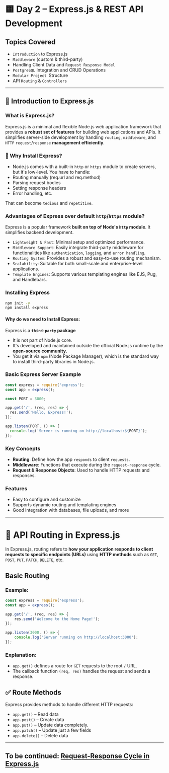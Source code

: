 
# 🟨 Day 2 – Express.js & REST API Development

## Topics Covered
- `Introduction` to Express.js
- `Middleware` (custom & third-party)
- Handling Client Data and `Request Response Model`
- `PostgreSQL` Integration and CRUD Operations
- `Modular Project `Structure
- API `Routing` & `Controllers`

---

## 🔶 Introduction to Express.js

### What is Express.js?
Express.js is a minimal and flexible Node.js web application framework that provides a **robust set of features** for building web applications and APIs. It simplifies server-side development by handling `routing`, `middleware`, and `HTTP` `request`/`response` **management efficiently**.


### 🧱 Why Install Express?
- Node.js comes with a built-in `http` or `https` module to create servers, but it's low-level. You have to handle:
- Routing manually (req.url and req.method)
- Parsing request bodies
- Setting response headers
- Error handling, etc.

That can become `tedious` and `repetitive`.

### Advantages of Express over default `http`/`https` module?
Express is a popular framework **built on top of Node's `http` module**. It simplifies backend development.
- `Lightweight & Fast`: Minimal setup and optimized performance.
- `Middleware Support`: Easily integrate third-party middleware for functionalities like `authentication`, `logging`, and `error handling`.
- `Routing System`: Provides a robust and easy-to-use routing mechanism.
- `Scalability`: Suitable for both small-scale and enterprise-level applications.
- `Template Engines`: Supports various templating engines like EJS, Pug, and Handlebars.


### Installing Express
```bash
npm init -y
npm install express
```

#### Why do we need to Install Express:
Express is a **`third-party` package**
- It is not part of Node.js core.
- It's developed and maintained outside the official Node.js runtime by the **open-source community.**
- You get it via `npm` (Node Package Manager), which is the standard way to install third-party libraries in Node.js.

### Basic Express Server Example
```js
const express = require('express');
const app = express();

const PORT = 3000;

app.get('/', (req, res) => {
  res.send('Hello, Express!');
});

app.listen(PORT, () => {
  console.log(`Server is running on http://localhost:${PORT}`);
});
```

### Key Concepts
- **Routing**: Define how the app `responds` to client `requests`.
- **Middleware**: Functions that execute during the `request-response` cycle.
- **Request & Response Objects**: Used to handle HTTP requests and responses.

### Features
- Easy to configure and customize
- Supports dynamic routing and templating engines
- Good integration with databases, file uploads, and more

---

# 📌 API Routing in Express.js

In Express.js, routing refers to **how your application responds to client requests to specific endpoints (URLs)** using **HTTP methods** such as `GET`, `POST`, `PUT`, `PATCH`, `DELETE`, etc.

## Basic Routing

### Example:
```js
const express = require('express');
const app = express();

app.get('/', (req, res) => {
    res.send('Welcome to the Home Page!');
});

app.listen(3000, () => {
    console.log('Server running on http://localhost:3000');
});
```

### Explanation:
- `app.get()` defines a route for `GET` requests to the root `/` URL.
- The callback function `(req, res)` handles the request and sends a response.

## ✅ Route Methods

Express provides methods to handle different HTTP requests:

- `app.get()` – Read data
- `app.post()` – Create data
- `app.put()` – Update data completely.
- `app.patch()` – Update just a few fields
- `app.delete()` – Delete data

---

## To be continued: [Request-Response Cycle in Express.js](Request-Response-Cycle-in-Express.md)
